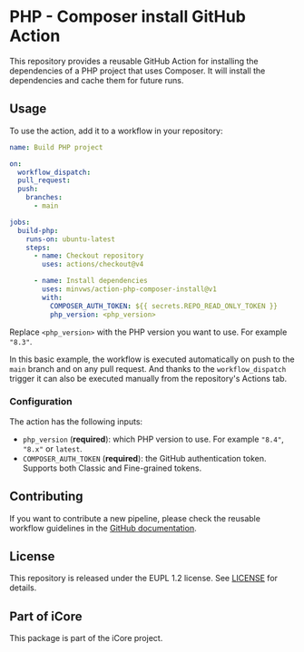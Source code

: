 # PHP - Composer install GitHub Action

This repository provides a reusable GitHub Action for installing the dependencies of a PHP project that uses Composer. It will install the dependencies and cache them for future runs.

## Usage

To use the action, add it to a workflow in your repository:

```yml
name: Build PHP project

on:
  workflow_dispatch:
  pull_request:
  push:
    branches:
      - main

jobs:
  build-php:
    runs-on: ubuntu-latest
    steps:
      - name: Checkout repository
        uses: actions/checkout@v4

      - name: Install dependencies
        uses: minvws/action-php-composer-install@v1
        with:
          COMPOSER_AUTH_TOKEN: ${{ secrets.REPO_READ_ONLY_TOKEN }}
          php_version: <php_version>
```

Replace `<php_version>` with the PHP version you want to use. For example `"8.3"`.

In this basic example, the workflow is executed automatically on push to the `main` branch and on any pull request. And thanks to the `workflow_dispatch` trigger it can also be executed manually from the repository's Actions tab.

### Configuration

The action has the following inputs:

- `php_version` (**required**): which PHP version to use. For example `"8.4"`, `"8.x"` or `latest`.
- `COMPOSER_AUTH_TOKEN` (**required**): the GitHub authentication token. Supports both Classic and Fine-grained tokens.

## Contributing

If you want to contribute a new pipeline, please check the reusable workflow guidelines in the
[GitHub documentation](https://docs.github.com/en/actions/using-workflows/reusing-workflows#creating-a-reusable-workflow).

## License

This repository is released under the EUPL 1.2 license. See [LICENSE](./LICENSE) for details.

## Part of iCore

This package is part of the iCore project.
